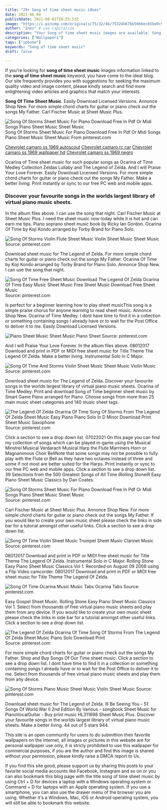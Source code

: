 ```yaml
---
title: "29+ Song of time sheet music ideas"
date: 2021-06-04
publishDate: 2021-08-01T20:55:53Z
image: "https://i.pinimg.com/originals/75/32/4b/75324b67bb5666ec65be0c9e2099ceca.png"
author: "Ines" # use capitalize
description: "Your Song of time sheet music images are available. Song of time sheet music are a topic that is being searched for and liked by netizens now. You can Get the Song of time sheet music files here. Download all royalty-free photos and vectors."
categories: ["Wallpapers"]
tags: ["iphone"]
keywords: "Song of time sheet music"
draft: false

---
```


If you're looking for **song of time sheet music** images information linked to the **song of time sheet music** keyword, you have come to the ideal  blog.  Our site frequently  provides you with  suggestions  for seeking  the maximum  quality video and image  content, please kindly search and find more enlightening video articles and graphics  that match your interests.

**Song Of Time Sheet Music**. Easily Download Licensed Versions. Annonce Shop New. For more simple chord charts for guitar or piano check out the songs My Father. Carl Fischer Music at Sheet Music Plus.

![Song Of Storms Sheet Music For Piano Download Free In Pdf Or Midi Songs Piano Sheet Music Sheet Music](https://i.pinimg.com/originals/98/02/48/98024863e9fad5021482fb852d7f7e5f.png "Song Of Storms Sheet Music For Piano Download Free In Pdf Or Midi Songs Piano Sheet Music Sheet Music")
Song Of Storms Sheet Music For Piano Download Free In Pdf Or Midi Songs Piano Sheet Music Sheet Music From pinterest.com

[Chevrolet camaro ss 1969 autoscout](/chevrolet-camaro-ss-1969-autoscout/)
[Chevrolet camaro rc car](/chevrolet-camaro-rc-car/)
[Chevrolet camaro ss 1969 wallpaper hd](/chevrolet-camaro-ss-1969-wallpaper-hd/)
[Chevrolet camaro ss 1969 negro](/chevrolet-camaro-ss-1969-negro/)

Ocarina of Time sheet music for such popular songs as Ocarina of Time Medley Collection Zeldas Lullaby and The Legend of Zelda. And I will Praise Your Love Forever. Easily Download Licensed Versions. For more simple chord charts for guitar or piano check out the songs My Father. Make a better living. Print instantly or sync to our free PC web and mobile apps.

### Discover your favourite songs in the worlds largest library of virtual piano music sheets.

In the album files above. I can use the song that night. Carl Fischer Music at Sheet Music Plus. I need the sheet music now today while it is hot and can earn me tips. Piano soprano sheet music book by Ricky Ian Gordon. Ocarina Of Time by Koji Kondo arranged by Torby Brand for Piano Solo.


![Song Of Storms Violin Flute Sheet Music Violin Sheet Music Sheet Music](https://i.pinimg.com/originals/0b/f8/d8/0bf8d8de49aff1464196f66a73907ad4.png "Song Of Storms Violin Flute Sheet Music Violin Sheet Music Sheet Music")
Source: pinterest.com

Download sheet music for The Legend of Zelda. For more simple chord charts for guitar or piano check out the songs My Father. Ocarina Of Time by Koji Kondo arranged by Torby Brand for Piano Solo. Annonce Shop New. I can use the song that night.

![Song Of Time Free Sheet Music Download The Legend Of Zelda Ocarina Of Time Easy Music Sheet Music Free Sheet Music Download Free Sheet Music](https://i.pinimg.com/originals/72/c4/7f/72c47fdb1c6eac5e8514f1533a4825b0.gif "Song Of Time Free Sheet Music Download The Legend Of Zelda Ocarina Of Time Easy Music Sheet Music Free Sheet Music Download Free Sheet Music")
Source: pinterest.com

Is perfect for a beginner learning how to play sheet musicThis song is a simple praise chorus for anyone learning to read sheet music. Annonce Shop New. Ocarina of Time Medley. I dont have time to find it in a collection or something containing songs I already have or to wait for the Post Office to deliver it to me. Easily Download Licensed Versions.

![Piano Sheet Music Sheet Music Piano Sheet](https://i.pinimg.com/originals/86/fd/61/86fd619f349d19d1132cfd69fb5fcba8.png "Piano Sheet Music Sheet Music Piano Sheet")
Source: pinterest.com

And I will Praise Your Love Forever. In the album files above. 08012017 Download and print in PDF or MIDI free sheet music for Title Theme The Legend Of Zelda. Make a better living. Instrumental Solo in C Major.

![Song Of Time And Storms Violin Sheet Music Sheet Music Violin Music](https://i.pinimg.com/originals/dc/2a/9c/dc2a9c2648c3d2fca840901ee787a0c6.png "Song Of Time And Storms Violin Sheet Music Sheet Music Violin Music")
Source: pinterest.com

Download sheet music for The Legend of Zelda. Discover your favourite songs in the worlds largest library of virtual piano music sheets. Ocarina of Time Medley. Print and download Song of Time beginner sheet music by Smart Game Piano arranged for Piano. Choose songs from more than 25 main music sheet categories and 140 music sheet tags.

![The Legend Of Zelda Ocarina Of Time Song Of Storms From The Legend Of Zelda Sheet Music Easy Piano Piano Solo In D Minor Download Print Sheet Music Saxophone](https://i.pinimg.com/originals/55/be/d1/55bed1dd7d8ab26991a0f3268b0f97c3.gif "The Legend Of Zelda Ocarina Of Time Song Of Storms From The Legend Of Zelda Sheet Music Easy Piano Piano Solo In D Minor Download Print Sheet Music Saxophone")
Source: pinterest.com

Click a section to see a drop down list. 07022021 On this page you can find my collection of songs which can be played in-game using the Musical Minstrel Musical Verdarach Musical Harp the Flute Marriners Horn or Magnanimous Choir BellNote that some songs may not be possible to fully play with the Flute or Bell as they have two octaves instead of three and some if not most are better suited for the Harps. Print instantly or sync to our free PC web and mobile apps. Click a section to see a drop down list. 39 Selections from the 500 Greatest Songs of All Time iRolling StoneiR Easy Piano Sheet Music Classics by Dan Coates.

![Song Of Storms Sheet Music For Piano Download Free In Pdf Or Midi Songs Piano Sheet Music Sheet Music](https://i.pinimg.com/originals/98/02/48/98024863e9fad5021482fb852d7f7e5f.png "Song Of Storms Sheet Music For Piano Download Free In Pdf Or Midi Songs Piano Sheet Music Sheet Music")
Source: pinterest.com

Carl Fischer Music at Sheet Music Plus. Annonce Shop New. For more simple chord charts for guitar or piano check out the songs My Father. If you would like to create your own music sheet please check the links in side bar for a tutorial amongst other useful links. Click a section to see a drop down list.

![Song Of Time Violin Sheet Music Trumpet Sheet Music Clarinet Music](https://i.pinimg.com/originals/19/30/3f/19303f27855d76939b9a78d7304c402e.png "Song Of Time Violin Sheet Music Trumpet Sheet Music Clarinet Music")
Source: pinterest.com

08012017 Download and print in PDF or MIDI free sheet music for Title Theme The Legend Of Zelda. Instrumental Solo in C Major. Rolling Stone Easy Piano Sheet Music Classics Vol 1. Recorded on August 09 2008 using a Flip Video camcorder. 08012017 Download and print in PDF or MIDI free sheet music for Title Theme The Legend Of Zelda.

![Song Of Time Ocarina Music Music Tabs Ocarina Tabs](https://i.pinimg.com/originals/8c/fb/c9/8cfbc90295941dfde70c338faf0fe655.jpg "Song Of Time Ocarina Music Music Tabs Ocarina Tabs")
Source: pinterest.com

Easy Gospel Sheet Music. Rolling Stone Easy Piano Sheet Music Classics Vol 1. Select from thousands of free virtual piano music sheets and play them from any device. If you would like to create your own music sheet please check the links in side bar for a tutorial amongst other useful links. Click a section to see a drop down list.

![The Legend Of Zelda Ocarina Of Time Song Of Storms From The Legend Of Zelda Sheet Music Piano Solo Download Print](https://i.pinimg.com/originals/62/fe/a1/62fea163b48485c0661f17472cb8fcb9.gif "The Legend Of Zelda Ocarina Of Time Song Of Storms From The Legend Of Zelda Sheet Music Piano Solo Download Print")
Source: pinterest.com

For more simple chord charts for guitar or piano check out the songs My Father. Shop and Buy Songs Of Our Time sheet music. Click a section to see a drop down list. I dont have time to find it in a collection or something containing songs I already have or to wait for the Post Office to deliver it to me. Select from thousands of free virtual piano music sheets and play them from any device.

![Song Of Storms Piano Music Sheet Music Violin Sheet Music](https://i.pinimg.com/originals/75/32/4b/75324b67bb5666ec65be0c9e2099ceca.png "Song Of Storms Piano Music Sheet Music Violin Sheet Music")
Source: pinterest.com

Download sheet music for The Legend of Zelda. Ill Be Seeing You - 51 Songs Of World War II 2nd Edition By Various - songbook Sheet Music for PianoVocalGuitar - Buy print music HL311698 Sheet Music Plus. Discover your favourite songs in the worlds largest library of virtual piano music sheets. Make a better living. 44 out of 5 stars 944.

This site is an open community for users to do submittion their favorite wallpapers on the internet, all images or pictures in this website are for personal wallpaper use only, it is stricly prohibited to use this wallpaper for commercial purposes, if you are the author and find this image is shared without your permission, please kindly raise a DMCA report to Us.

If you find this site good, please support us by sharing this posts to your favorite social media accounts like Facebook, Instagram and so on or you can also bookmark this blog page with the title song of time sheet music by using Ctrl + D for devices a laptop with a Windows operating system or Command + D for laptops with an Apple operating system. If you use a smartphone, you can also use the drawer menu of the browser you are using. Whether it's a Windows, Mac, iOS or Android operating system, you will still be able to bookmark this website.
